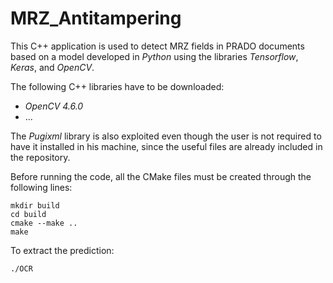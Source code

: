 # MRZ_Antitampering

This C++ application is used to detect MRZ fields in PRADO documents based on a model developed in *Python* using the libraries *Tensorflow*, *Keras*, and *OpenCV*.

The following C++ libraries have to be downloaded:
- *OpenCV 4.6.0*
- ...

The *Pugixml* library is also exploited even though the user is not required to have it installed in his machine, since the useful files are already included in the repository.

Before running the code, all the CMake files must be created through the following lines:
```
mkdir build
cd build
cmake --make ..
make
```

To extract the prediction:

    
    ./OCR
    
